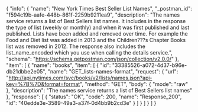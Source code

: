 {
  "info": {
    "name": "New York Times Best Seller List Names",
    "_postman_id": "f594c19b-aafe-448b-861f-2259b9211ea9",
    "description": "The names service returns a list of Best Sellers list names. It includes in the response the type of list (weekly or monthly) and when it was first published and last published. Lists have been added and removed over time. For example the Food and Diet list was added in 2013 and the Children???s Chapter Books list was removed in 2012. The response also includes the list_name_encoded which you use when calling the details service.",
    "schema": "https://schema.getpostman.com/json/collection/v2.0.0/"
  },
  "item": [
    {
      "name": "books",
      "item": [
        {
          "id": "33385526-a072-4d37-b96e-db21dbbe2e05",
          "name": "GET_lists-names-format",
          "request": {
            "url": "http://api.nytimes.com/svc/books/v2/lists/names.json?api-key=%7B%7D&format=format",
            "method": "GET",
            "body": {
              "mode": "raw"
            },
            "description": "The names service returns a list of Best Sellers list names"
          },
          "response": [
            {
              "status": "OK",
              "code": 200,
              "name": "Response_200",
              "id": "40edde3e-3589-49a3-a37f-0d4bb9b2cd3e"
            }
          ]
        }
      ]
    }
  ]
}